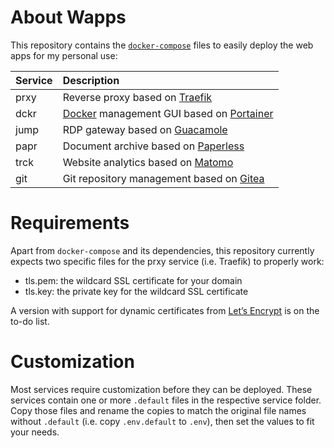 # About Wapps

This repository contains the [``docker-compose``](https://docs.docker.com/compose/) files to easily deploy the web apps for my personal use:

| Service | Description |
| :------ | :---------- |
| prxy    | Reverse proxy based on [Traefik](https://traefik.io/) |
| dckr    | [Docker](https://www.docker.com/) management GUI based on [Portainer](https://portainer.io/) |
| jump    | RDP gateway based on [Guacamole](https://guacamole.apache.org/) |
| papr    | Document archive based on [Paperless](https://paperless.readthedocs.io) |
| trck    | Website analytics based on [Matomo](https://matomo.org/) |
| git     | Git repository management based on [Gitea](https://gitea.io/en-us/) |

# Requirements

Apart from ``docker-compose`` and its dependencies, this repository currently expects two specific files for the prxy service (i.e. Traefik) to properly work:

* tls.pem: the wildcard SSL certificate for your domain
* tls.key: the private key for the wildcard SSL certificate

A version with support for dynamic certificates from [Let’s Encrypt](https://letsencrypt.org/) is on the to-do list.

# Customization

Most services require customization before they can be deployed. These services contain one or more ``.default`` files in the respective service folder. Copy those files and rename the copies to match the original file names without ``.default`` (i.e. copy ``.env.default`` to ``.env``), then set the values to fit your needs.
